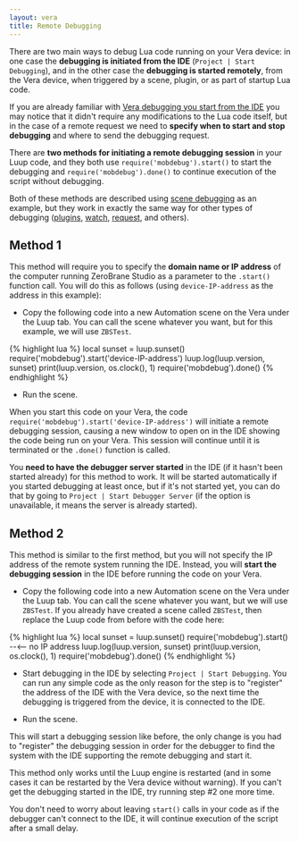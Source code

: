 ```yaml
---
layout: vera
title: Remote Debugging
---
```


There are two main ways to debug Lua code running on your Vera device:
in one case the **debugging is initiated from the IDE** (`Project | Start Debugging`),
and in the other case the **debugging is started remotely**, from the Vera device,
when triggered by a scene, plugin, or as part of startup Lua code.

If you are already familiar with [Vera debugging you start from the IDE](vera-debugging.html)
you may notice that it didn't require any modifications to the Lua code itself,
but in the case of a remote request we need to **specify when to start and
stop debugging** and where to send the debugging request.

There are **two methods for initiating a remote debugging session** in your Luup code,
and they both use `require('mobdebug').start()` to start the debugging
and `require('mobdebug').done()` to continue execution of the script without debugging.

Both of these methods are described using [scene debugging](vera-scene-debugging.html) as an example,
but they work in exactly the same way for other types of debugging
([plugins](vera-plugin-debugging.html),
[watch](vera-watch-debugging.html),
[request](vera-request-debugging.html), and others).

## Method 1

This method will require you to specify the **domain name or IP address** of the computer running ZeroBrane Studio as a parameter to the `.start()` function call.
You will do this as follows (using `device-IP-address` as the address in this example):
 
- Copy the following code into a new Automation scene on the Vera under the Luup tab.  You can call the scene whatever you want, but for this example, we will use `ZBSTest`.

{% highlight lua %}
local sunset = luup.sunset()
require('mobdebug').start('device-IP-address')
luup.log(luup.version, sunset)
print(luup.version, os.clock(), 1)
require('mobdebug').done()
{% endhighlight %}

- Run the scene.

When you start this code on your Vera, the code `require('mobdebug').start('device-IP-address')` will initiate a remote debugging session, causing a new window to open on in the IDE showing the code being run on your Vera.
This session will continue until it is terminated or the `.done()` function is called.

You **need to have the debugger server started** in the IDE (if it hasn't been started already) for this method to work.
It will be started automatically if you started debugging at least once, but if it's not started yet, you can do that by going to `Project | Start Debugger Server`
(if the option is unavailable, it means the server is already started).
 
## Method 2

This method is similar to the first method, but you will not specify the IP address of the remote system running the IDE.
Instead, you will **start the debugging session** in the IDE before running the code on your Vera.
 
- Copy the following code into a new Automation scene on the Vera under the Luup tab.
You can call the scene whatever you want, but we will use `ZBSTest`.
If you already have created a scene called `ZBSTest`, then replace the Luup code from before with the code here:

{% highlight lua %}
local sunset = luup.sunset()
require('mobdebug').start() --<-- no IP address
luup.log(luup.version, sunset)
print(luup.version, os.clock(), 1)
require('mobdebug').done()
{% endhighlight %}

- Start debugging in the IDE by selecting `Project | Start Debugging`.
You can run any simple code as the only reason for the step is to "register"
the address of the IDE with the Vera device, so the next time the debugging
is triggered from the device, it is connected to the IDE.

- Run the scene.

This will start a debugging session like before, the only change is you had to "register" the debugging session in order for the debugger to find the system with the IDE supporting the remote debugging and start it.

This method only works until the Luup engine is restarted (and in some cases it can be restarted by the Vera device without warning).
If you can't get the debugging started in the IDE, try running step #2 one more time.

You don't need to worry about leaving `start()` calls in your code as if the debugger can't connect to the IDE,
it will continue execution of the script after a small delay.
